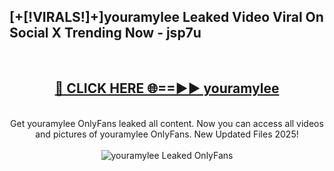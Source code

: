 <h2>[+[!VIRALS!]+]youramylee Leaked Video Viral On Social X Trending Now - jsp7u</h2>
<br>
<div align="center">
<h2><a href="https://libra.edu.pl?youramylee" rel="nofollow">🔴 CLICK HERE 🌐==►► youramylee</a></h2>
<br>
Get youramylee OnlyFans leaked all content. Now you can access all videos and pictures of youramylee OnlyFans. New Updated Files 2025!
<br>
<br>
<a href="https://libra.edu.pl?youramylee" rel="nofollow" data-target="animated-image.originalLink"><img src="https://i.ibb.co.com/WyWwxjT/player-gif2.gif" alt="youramylee Leaked OnlyFans" style="max-width: 100%; display: inline-block;" data-target="animated-image.originalImage"></a>
</div>
<br>